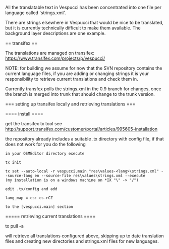 All the translatable text in Vespucci has been concentrated into one file per language called 'strings.xml'.

There are strings elsewhere in Vespucci that would be nice to be translated, but it is currently technically difficult to make them available. The background layer descriptions are one example.

== transifex ==

The translations are managed on transifex: https://www.transifex.com/projects/p/vespucci/

NOTE: for building we assume for now that the SVN repository contains the current language files, if you are adding or changing strings it is your responsibility to retrieve current translations and check them in.

Currently transfex polls the strings.xml in the 0.9 branch for changes, once the branch is merged into trunk that should change to the trunk version. 

=== setting up transifex locally and retrieving translations ===

==== install ====

get the transifex tx tool see http://support.transifex.com/customer/portal/articles/995605-installation

the repository already includes a suitable .tx directory with config file, if that does not work for you do the following

	in your OSMEditor directory execute

	tx init

	tx set --auto-local -r vespucci.main "res\values-<lang>\strings.xml" --source-lang en --source-file res\values\strings.xml --execute
	(my installation is on a windows machine on *IX "\" -> "/")

	edit .tx/config and add
	
	lang_map = cs: cs-rCZ 
	
	to the [vespucci.main] section
 
 ===== retrieving current translations ====
 
 tx pull -a
 
 will retrieve all translations configured above, skipping up to date translation files and creating new directories and strings.xml files for new languages.
 
